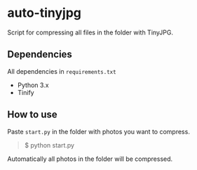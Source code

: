 # auto-tinyjpg
Script for compressing all files in the folder with TinyJPG.

## Dependencies
All dependencies in `requirements.txt`
* Python 3.x
* Tinify

## How to use
Paste `start.py` in the folder with photos you want to compress.

> $ python start.py

Automatically all photos in the folder will be compressed.

